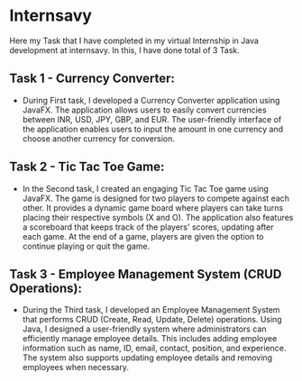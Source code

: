 # Internsavy

Here my Task that I have completed in my virtual Internship in Java development at internsavy.
In this, I have done total of 3 Task.

## Task 1 - Currency Converter:

- During First task, I developed a Currency Converter application using JavaFX. The application allows users to easily convert currencies between INR, USD, JPY, GBP, and EUR. The user-friendly interface of the application enables users to input the amount in one currency and choose another currency for conversion.

## Task 2 - Tic Tac Toe Game:

- In the Second task, I created an engaging Tic Tac Toe game using JavaFX. The game is designed for two players to compete against each other. It provides a dynamic game board where players can take turns placing their respective symbols (X and O). The application also features a scoreboard that keeps track of the players' scores, updating after each game. At the end of a game, players are given the option to continue playing or quit the game.

## Task 3 - Employee Management System (CRUD Operations):

- During the Third task, I developed an Employee Management System that performs CRUD (Create, Read, Update, Delete) operations. Using Java, I designed a user-friendly system where administrators can efficiently manage employee details. This includes adding employee information such as name, ID, email, contact, position, and experience. The system also supports updating employee details and removing employees when necessary.  
